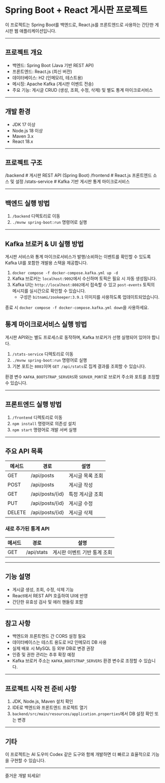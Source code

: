 # Spring Boot + React 게시판 프로젝트

이 프로젝트는 Spring Boot를 백엔드로, React.js를 프론트엔드로 사용하는 간단한 게시판 웹 애플리케이션입니다.

---

## 프로젝트 개요

- 백엔드: Spring Boot (Java 기반 REST API)
- 프론트엔드: React.js (최신 버전)
- 데이터베이스: H2 (인메모리, 테스트용)
- 메시징: Apache Kafka (게시판 이벤트 전송)
- 주요 기능: 게시글 CRUD (생성, 조회, 수정, 삭제) 및 별도 통계 마이크로서비스

---

## 개발 환경

- JDK 17 이상
- Node.js 18 이상
- Maven 3.x
- React 18.x

---

## 프로젝트 구조

/backend # 게시판 REST API (Spring Boot)
/frontend # React.js 프론트엔드 소스 및 설정
/stats-service # Kafka 기반 게시판 통계 마이크로서비스



---

## 백엔드 실행 방법

1. `/backend` 디렉토리로 이동
2. `./mvnw spring-boot:run` 명령어로 실행

---

## Kafka 브로커 & UI 실행 방법

게시판 서비스와 통계 마이크로서비스가 발행/소비하는 이벤트를 확인할 수 있도록 Kafka UI를 포함한 개발용 스택을 제공합니다.

1. `docker compose -f docker-compose.kafka.yml up -d`
2. Kafka 브로커는 `localhost:9092`에서 수신하며 토픽은 필요 시 자동 생성됩니다.
3. Kafka UI는 `http://localhost:8082`에서 접속할 수 있고 `post-events` 토픽의 메시지를 실시간으로 확인할 수 있습니다.
   - 구성은 `bitnami/zookeeper:3.9.1` 이미지를 사용하도록 업데이트되었습니다.

종료 시 `docker compose -f docker-compose.kafka.yml down`을 사용하세요.

## 통계 마이크로서비스 실행 방법

게시판 API와는 별도 프로세스로 동작하며, Kafka 브로커가 선행 실행되어 있어야 합니다.

1. `/stats-service` 디렉토리로 이동
2. `./mvnw spring-boot:run` 명령어로 실행
3. 기본 포트는 `8081`이며 `GET /api/stats`로 집계 결과를 조회할 수 있습니다.

환경 변수 `KAFKA_BOOTSTRAP_SERVERS`와 `SERVER_PORT`로 브로커 주소와 포트를 조정할 수 있습니다.

---

## 프론트엔드 실행 방법

1. `/frontend` 디렉토리로 이동
2. `npm install` 명령어로 의존성 설치
3. `npm start` 명령어로 개발 서버 실행

---

## 주요 API 목록

| 메서드 | 경로            | 설명               |
|--------|-----------------|--------------------|
| GET    | /api/posts      | 게시글 목록 조회    |
| POST   | /api/posts      | 게시글 작성        |
| GET    | /api/posts/{id} | 특정 게시글 조회    |
| PUT    | /api/posts/{id} | 게시글 수정        |
| DELETE | /api/posts/{id} | 게시글 삭제        |

### 새로 추가된 통계 API

| 메서드 | 경로        | 설명                        |
|--------|-------------|-----------------------------|
| GET    | /api/stats  | 게시판 이벤트 기반 통계 조회 |

---

## 기능 설명

- 게시글 생성, 조회, 수정, 삭제 기능
- React에서 REST API 호출하여 UI에 반영
- 간단한 유효성 검사 및 에러 핸들링 포함

---

## 참고 사항

- 백엔드와 프론트엔드 간 CORS 설정 필요
- 데이터베이스는 테스트 용도로 H2 인메모리 DB 사용
- 실제 배포 시 MySQL 등 외부 DB로 변경 권장
- 인증 및 권한 관리는 추후 확장 예정
- Kafka 브로커 주소는 `KAFKA_BOOTSTRAP_SERVERS` 환경 변수로 조정할 수 있습니다.

---

## 프로젝트 시작 전 준비 사항

1. JDK, Node.js, Maven 설치 확인
2. IDE로 백엔드와 프론트엔드 프로젝트 열기
3. `backend/src/main/resources/application.properties`에서 DB 설정 확인 또는 변경

---

## 기타

이 프로젝트는 AI 도우미 Codex 같은 도구와 함께 개발하면 더 빠르고 효율적으로 기능을 구현할 수 있습니다.

---

즐거운 개발 되세요!
